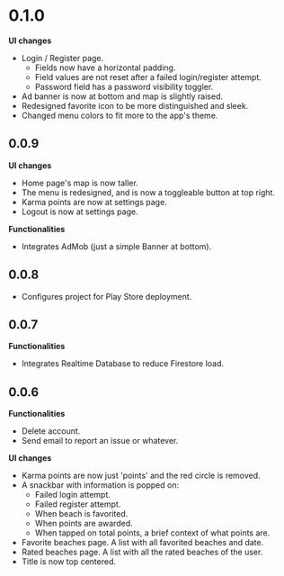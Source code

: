 # 0.1.0

**UI changes**

* Login / Register page.
  * Fields now have a horizontal padding.
  * Field values are not reset after a failed login/register attempt.
  * Password field has a password visibility toggler.
* Ad banner is now at bottom and map is slightly raised.
* Redesigned favorite icon to be more distinguished and sleek.
* Changed menu colors to fit more to the app's theme.

## 0.0.9

**UI changes**

* Home page's map is now taller.
* The menu is redesigned, and is now a toggleable button at top right.
* Karma points are now at settings page.
* Logout is now at settings page.

**Functionalities**

* Integrates AdMob (just a simple Banner at bottom).

## 0.0.8

* Configures project for Play Store deployment.

## 0.0.7

**Functionalities**

* Integrates Realtime Database to reduce Firestore load.

## 0.0.6

**Functionalities**

* Delete account.
* Send email to report an issue or whatever.

**UI changes**

* Karma points are now just 'points' and the red circle is removed.
* A snackbar with information is popped on:
  * Failed login attempt.
  * Failed register attempt.
  * When beach is favorited.
  * When points are awarded.
  * When tapped on total points, a brief context of what points are.
* Favorite beaches page. A list with all favorited beaches and date.
* Rated beaches page. A list with all the rated beaches of the user.
* Title is now top centered.
